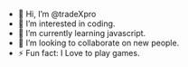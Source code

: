- 👋 Hi, I’m @tradeXpro
- 👀 I’m interested in coding.
- 🌱 I’m currently learning javascript.
- 💞️ I’m looking to collaborate on new people.
- ⚡ Fun fact: I Love to play games.

<!---
tradeXpro/tradeXpro is a ✨ special ✨ repository because its `README.md` (this file) appears on your GitHub profile.
You can click the Preview link to take a look at your changes.
--->

